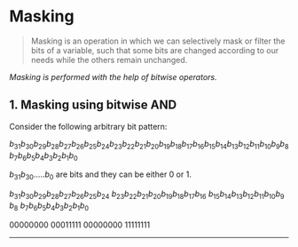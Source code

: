 # Masking

> Masking is an operation in which we can selectively mask or filter the bits of a variable, such that some bits are changed according to our needs while the others remain unchanged.

_Masking is performed with the help of bitwise operators._

## 1. Masking using bitwise AND

Consider the following arbitrary bit pattern:

$b_{31}b_{30}b_{29}b_{28}b_{27}b_{26}b_{25}b_{24}b_{23}b_{22}b_{21}b_{20}b_{19}b_{18}b_{17}b_{16}b_{15}b_{14}b_{13}b_{12}b_{11}b_{10}b_9b_8b_7b_6b_5b_4b_3b_2b_1b_0$

$b_{31}b_{30}.....b_{0}$ are bits and they can be either 0 or 1.

$b_{31}b_{30}b_{29}b_{28}b_{27}b_{26}b_{25}b_{24}\ b_{23}b_{22}b_{21}b_{20}b_{19}b_{18}b_{17}b_{16}\ b_{15}b_{14}b_{13}b_{12}b_{11}b_{10}b_9b_8\ b_7b_6b_5b_4b_3b_2b_1b_0$

$00000000\ 00011111\ 00000000\ 11111111$



---
